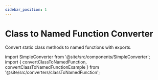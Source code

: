```yaml
---
sidebar_position: 1
---
```


# Class to Named Function Converter

Convert static class methods to named functions with exports.

import SimpleConverter from '@site/src/components/SimpleConverter';
import { convertClassToNamedFunction, convertClassToNamedFunctionExample } from '@site/src/converters/classToNamedFunction';

<SimpleConverter
  conversion={convertClassToNamedFunction}
  placeholder="Enter your class code here..."
  language="javascript"
  exampleInput={convertClassToNamedFunctionExample.input}
  showPreview={true}
  previewMode="multiline"
/>
